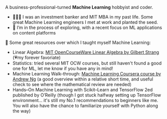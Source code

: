 A business-professional-turned **Machine Learning** hobbyist and coder.

- 👩🏻‍💼 I was an investment banker and MIT MBA in my past life. Some great Machine Learning engineers I met at work and planted the seed.
- 🔭 I’m in the process of exploring, with a recent focus on ML applications on content platforms

🌱 Some great resources over which I taught myself Machine Learning:
- Linear Algebra: [MIT OpenCourseWare Linear Algebra by Gilbert Strang](https://www.youtube.com/playlist?list=PL221E2BBF13BECF6C) (💗my forever favoriate)
- Statistics: tried several MIT OCW courses, but still haven't found a good one for ML, let me know if you have any in mind!
- Machine Learning Walk-through: [Machine Learning Coursera course by Andrew Ng](https://www.coursera.org/specializations/machine-learning-introduction#courses) (a good overview within a relative short time, and useful check to see where the mathematical review are needed)
- Hands–On Machine Learning with Scikit–Learn and TensorFlow 2ed published by O’Reilly (though I got stuck halfway setting up TensorFlow environment... it's still my No.1 recommendations to beginners like me. You will also have the chance to familiarize yourself with Python along the way)

<!--
**silviazeng/silviazeng** is a ✨ _special_ ✨ repository because its `README.md` (this file) appears on your GitHub profile.

Here are some ideas to get you started:

- 🔭 I’m currently working on ...
- 🌱 I’m currently learning ...
- 👯 I’m looking to collaborate on ...
- 🤔 I’m looking for help with ...
- 💬 Ask me about ...
- 📫 How to reach me: ...
- 😄 Pronouns: ...
- ⚡ Fun fact: ...
-->
